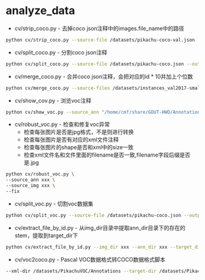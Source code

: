 # analyze_data

- cv/strip_coco.py - 去掉coco json注释中的images.file_name中的路径
```bash
python cv/strip_coco.py --source-file /datasets/pikachu-coco-val.json
```
- cv/split_coco.py - 分割coco json注释
```bash
python cv/split_coco.py --source-file /datasets/pikachu-coco.json --output-dir /datasets
```
- cv/merge_coco.py - 合并coco json注释，会把对应的id * 10并加上个位数
```bash
python cv/merge_coco.py --source-files /datasets/instances_val2017-small.json /datasets/instances_val2017-small.json
```
- cv/show_cov.py - 浏览voc注释
```bash
python cv/show_voc.py --source_ann "/home/cmf/share/GDUT-HWD/Annotations/*.xml" --source_img "/home/cmf/share/GDUT-HWD/JPEGImages/*.jpg"
```
- cv/robust_voc.py - 检查和修复voc异常
    - 检查每张图片是否是jpg格式，不是则进行转换
    - 检查每张图片是否有对应的xml文件注释
    - 检查每张图片的shape是否和xml中的size一致
    - 检查xml文件名和文件里面的filename是否一致,filename字段后缀是否是.jpg
```bash
python cv/robust_voc.py \
--source_ann xxx \
--source_img xxx \
--fix
```
- cv/split_voc.py - 切割voc数据集
```bash
python cv/split_voc.py --source-file /datasets/pikachu-coco.json --output-dir /datasets
```
- cv/extract_file_by_id.py - 从img_dir目录中提取ann_dir目录下的存在的stem，提取到target_dir下
```bash
python cv/extract_file_by_id.py --img_dir xxx --ann_dir xxx --target_dir xxx
```
- cv/voc2coco.py - Pascal VOC数据格式转COCO数据格式脚本
```bash
--xml-dir /datasets/PikachuVOC/Annotations --target-dir /datasets/PikachuVOC/coco
```
